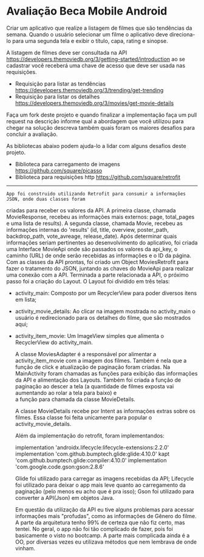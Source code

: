 # Avaliação Beca Mobile Android

Criar um aplicativo que realize a listagem de filmes que são tendências da semana. Quando o usuário selecionar um filme o aplicativo deve direciona-lo para uma segunda tela e exibir o título, capa, rating e sinopse. 

A listagem de filmes deve ser consultada na API https://developers.themoviedb.org/3/getting-started/introduction ao se cadastrar você receberá uma chave de acesso que deve ser usada nas requisições. 

- Requisição para listar as tendências https://developers.themoviedb.org/3/trending/get-trending
- Requisição para listar os detalhes https://developers.themoviedb.org/3/movies/get-movie-details

Faça um fork deste projeto e quando finalizar a implementação faça um pull request na descrição informe qual a abordagem que você utilizou para chegar na solução descreva também quais foram os maiores desafios para concluir a avaliação.

As bibliotecas abaixo podem ajuda-lo a lidar com alguns desafios deste projeto.

- Biblioteca para carregamento de imagens https://github.com/square/picasso
- Biblioteca para requisições http https://github.com/square/retrofit


------------------------------------------------------------------------------

	App foi construido utilizando Retrofit para consumir a informações JSON, onde duas classes foram
criadas para receber os valores da API. A primeira classe, chamada MovieResponse, recebeu as informações mais 
externos: page, total_pages e uma lista de results). A segunda classe, chamada Movie, recebeu as informações
internas do 'results' (id, title, overview, poster_path, backdrop_path, vote_avreage, release_date). Após determinar
quais informações seriam pertinentes ao desenvolvimento do aplicativo, foi criada uma Interface MovieApi onde 
são passados os valores da api_key, o caminho (URL) de onde serão recebidas as informações e o ID da página.
	Com as classes da API prontas, foi criado um Object MoviesRetrofit para fazer o tratamento do JSON, juntando
as chaves do MovieApi para realizar uma conexão com a API.
	Terminada a parte relacionada a API, o próximo passo foi a criação do Layout. O Layout foi dividido em três telas:
  
  - activity_main: Composto por um RecyclerView para poder diversos itens em lista;
  - activity_movie_details: Ao clicar na imagem mostrada no activity_main o usuário é redirecionado para os detalhes do filme,
que são mostrados aqui;
  - activity_item_movie: Um ImageView simples que alimenta o RecyclerView do activity_main.

	A classe MoviesAdapter é a responsável por alimentar a activity_item_movie com a imagem dos filmes. Também é nela
que a função de click e atualização de paginação foram criadas. 
	Na MainActivity foram chamadas as funções para exibição das informações da API e alimentação dos Layouts. Também foi
criada a função de paginação ao descer a tela (a quantidade de filmes exposta vai aumentando ao rolar a tela para baixo) e	
a função para chamada da classe MovieDetails.

	A classe MovieDetails recebe por Intent as informações extras sobre os filmes. Essa classe foi feita unicamente para popular o
activity_movie_details.

	Além da implementação do retrofit, foram implementandos: 
	
	implementation 'androidx.lifecycle:lifecycle-extensions:2.2.0'
    implementation 'com.github.bumptech.glide:glide:4.10.0'
    kapt 'com.github.bumptech.glide:compiler:4.10.0'
	implementation 'com.google.code.gson:gson:2.8.6'
	
	Glide foi utilizado para carregar as imagens recebidas da API;
	Lifecycle foi utilizado para deixar o app mais leve quanto ao carregamento da paginação (pelo menos eu acho que é pra isso);
	Gson foi utilizado para converter a API(Json) em objetos Java.
	
	Em questão da utilização da API eu tive alguns problemas para acessar informações mais "profudas", como as informações de Gênero do filme. 
	A parte da arquitetura tenho 99% de certeza que não fiz certo, mas tentei.
	No geral, o app não foi tão complicado de fazer, pois foi basicamente o visto no bootcamp. A parte mais complicada ainda é a OO, 
por diversas vezes eu utilizava métodos que nem lembrava de onde vinham.